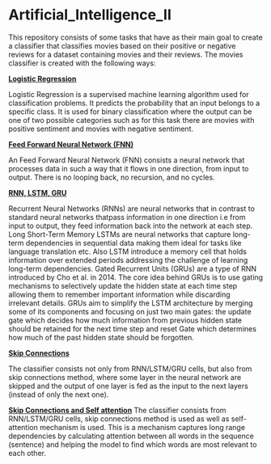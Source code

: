 # Artificial_Intelligence_II
This repository consists of some tasks that have as their main goal to create a classifier that classifies movies based on their positive or negative reviews for a dataset containing movies and their reviews.
The movies classifier is created with the following ways:

[**Logistic Regression**](https://github.com/DimOriCoding/Artificial-Intelligence-II/blob/main/Logistic_Regression_Movies_Classifier.ipynb)

Logistic Regression is a supervised machine learning algorithm used for classification problems. It predicts the probability that an input belongs to a specific class. It is used for binary classification where the output can be one of two possible categories such as for this task there are movies with positive sentiment and movies with negative sentiment.

[**Feed Forward Neural Network (FNN)**](https://github.com/DimOriCoding/Artificial-Intelligence-II/blob/main/FNN_Movies_Classifier.ipynb)

An Feed Forward Neural Network (FNN) consists a neural network that processes data in such a way that it flows in one direction, from input to output. There is no looping back, no recursion, and no cycles.

[**RNN, LSTM, GRU**](https://github.com/DimOriCoding/Artificial-Intelligence-II/blob/main/RNN_Movies_Classifier.ipynb)

Recurrent Neural Networks (RNNs) are neural networks that in contrast to standard neural networks thatpass information in one direction i.e from input to output, they feed information back into the network at each step.
Long Short-Term Memory LSTMs are neural networks that capture long-term dependencies in sequential data making them ideal for tasks like language translation etc. Also LSTM introduce a memory cell that holds information over extended periods addressing the challenge of learning long-term dependencies.
Gated Recurrent Units (GRUs) are a type of RNN introduced by Cho et al. in 2014. The core idea behind GRUs is to use gating mechanisms to selectively update the hidden state at each time step allowing them to remember important information while discarding irrelevant details. GRUs aim to simplify the LSTM architecture by merging some of its components and focusing on just two main gates: the update gate which decides how much information from previous hidden state should be retained for the next time step and reset Gate which determines how much of the past hidden state should be forgotten.



[**Skip Connections**](https://github.com/DimOriCoding/Artificial-Intelligence-II/blob/main/RNN_Movies_Classifier_with_skip_connections.ipynb)

The classifier consists not only from RNN/LSTM/GRU cells, but also from skip connections method, where some layer in the neural network are skipped and the output of one layer is fed as the input to the next layers (instead of only the next one).

[**Skip Connections and Self attention**](https://github.com/DimOriCoding/Artificial-Intelligence-II/blob/main/RNN_Movies_Classifier_with_skip_connections_and_self_attention.ipynb)
The classifier consists from RNN/LSTM/GRU cells, skip connections method is used as well as self-attention mechanism is used. This is a mechanism captures long range dependencies by calculating attention between all words in the sequence (sentence) and helping the model to find which words are most relevant to each other.
